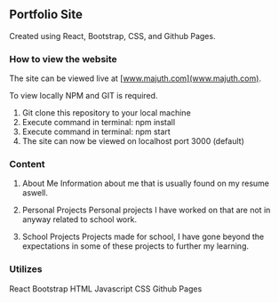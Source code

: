 ## Portfolio Site

Created using React, Bootstrap, CSS, and Github Pages.

### How to view the website

The site can be viewed live at [www.majuth.com](www.majuth.com).

To view locally NPM and GIT is required.
1. Git clone this repository to your local machine
2. Execute command in terminal: npm install
3. Execute command in terminal: npm start
4. The site can now be viewed on localhost port 3000 (default)


### Content
1. About Me
Information about me that is usually found on my resume aswell.

2. Personal Projects
Personal projects I have worked on that are not in anyway related to school work.

3. School Projects
Projects made for school, I have gone beyond the expectations in some of these projects to further my learning.

### Utilizes
React
Bootstrap
HTML
Javascript
CSS
Github Pages
